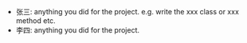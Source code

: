* 张三: anything you did for the project. e.g. write the xxx class or xxx method etc.
* 李四: anything you did for the project. 

